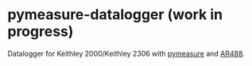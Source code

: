 # pymeasure-datalogger (work in progress)

Datalogger for Keithley 2000/Keithley 2306 with [pymeasure](https://github.com/pymeasure/pymeasure) and [AR488](https://github.com/Twilight-Logic/AR488).
